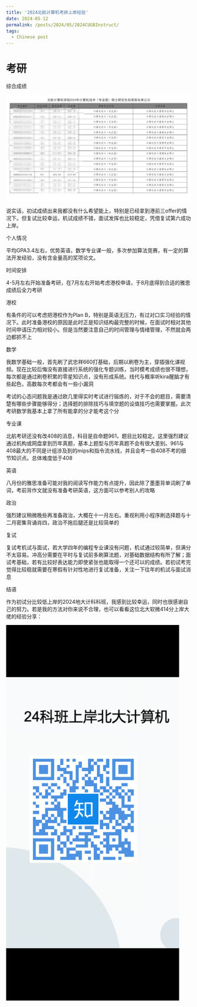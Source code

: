 ```yaml
---
title: '2024北航计算机考研上岸经验'
date: 2024-05-12
permalink: /posts/2024/05/2024CUGBInstruct/
tags:
  - Chinese post
---
```


# 考研

综合成绩

![](score.png)

说实话，初试成绩出来我都没有什么希望能上，特别是已经拿到港前三offer的情况下。但复试比较幸运，机试成绩不错，面试发挥也比较稳定，凭借复试第六成功上岸。

个人情况

平均GPA3.4左右，优势英语，数学专业课一般，多次参加算法竞赛，有一定的算法开发经验，没有含金量高的奖项论文。

时间安排

4-5月左右开始准备考研，在7月左右开始考虑港校申请，于8月底得到合适的雅思成绩后全力考研

港校

有条件的可以考虑把港校作为Plan B，特别是英语无压力，有过对口实习经验的情况下。此时准备港校的原因是此时正是知识结构最完整的时候，在面试时相对其他时间申请压力相对较小。但是当然要注意自己的时间管理与情绪管理，不然就会两边都抓不上

数学

我数学基础一般，首先刷了武忠祥660打基础，后期以刷卷为主，穿插强化课视频。现在比较后悔没有直接进行系统的强化专题训练，当时模考成绩也很不理想，每次都是通过刷卷积累的零星知识点，没有形成系统。线代与概率听kira醒脑才有些起色，高数每次考都会有一些小漏洞

考试的心态问题我是通过欧几里得实时考试进行锻炼的，对于不会的题目，需要清楚有哪些步骤能够得分；选择题的排除技巧与填空题的设值技巧也需要掌握。此次考研数学我基本上拿了所有能拿的分才能考这个分

专业课

北航考研还没有改408的消息，科目是自命题961，题目比较稳定。这里强烈建议通过机构或网盘拿到历年真题，基本上题型与历年真题不会有很大差别。961与408最大的不同是计组涉及到的mips和指令流水线，并且会考一些408不考的细节知识点。总体难度低于408

英语

八月份的雅思准备可能对我的阅读写作能力有点提升，因此除了墨墨背单词刷了单词，考前背作文就没有准备考研英语，这方面可以参考别人的攻略

政治

强烈建议稍微晚些再准备政治，大概在十一月左右。重视利用小程序刷选择题与十二月密集背诵肖四，政治不拖后腿还是比较简单的

复试

复试考机试与面试，若大学四年的编程专业课没有问题，机试通过较简单，但满分不太容易。冲高分需要在平时与复试前多刷算法题，对基础数据结构有所了解；面试考基础，若有比较好表达能力即使紧张也能取得一个还可以的成绩。若初试考完觉得比较稳就需要在寒假有针对性地进行复试准备，关注一下往年的机试与面试消息

结语

作为初试分比较低上岸的2024地大计科科班，我感到比较幸运，同时也很感谢自己的努力。若是我的方法对你来说不合理，也可以看看这位北大软微414分上岸大佬的经验分享：

![](qr.jpg)
